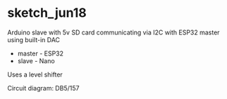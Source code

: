 # sketch_jun18

Arduino slave with 5v SD card communicating via I2C with ESP32 master using built-in DAC 

* master - ESP32
* slave  - Nano

Uses a level shifter

Circuit diagram: DB5/157
